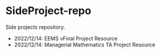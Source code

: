 # SideProject-repo
Side projects repository.

- 2022/12/14: EEMS vFinal Project Resource
- 2022/12/14: Managerial Mathematics TA Project Resource